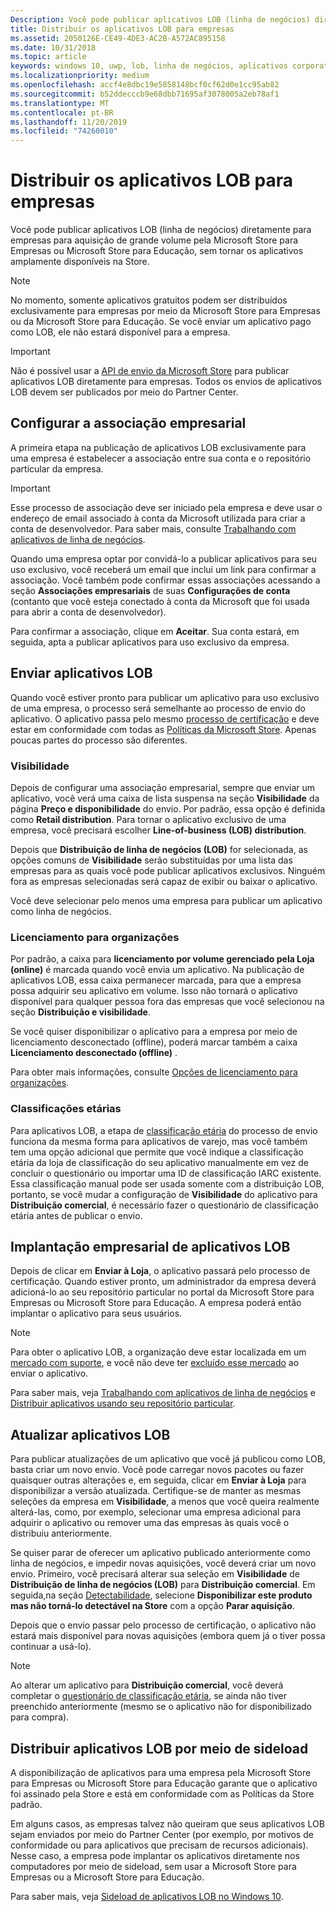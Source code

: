 ```yaml
---
Description: Você pode publicar aplicativos LOB (linha de negócios) diretamente para empresas para aquisição de grande volume pela Microsoft Store para Empresas ou Microsoft Store para Educação, sem tornar os aplicativos amplamente disponíveis na Loja.
title: Distribuir os aplicativos LOB para empresas
ms.assetid: 2050126E-CE49-4DE3-AC2B-A572AC895158
ms.date: 10/31/2018
ms.topic: article
keywords: windows 10, uwp, lob, linha de negócios, aplicativos corporativos, store para empresas, store para educação, empresa
ms.localizationpriority: medium
ms.openlocfilehash: accf4e8dbc19e5858148bcf0cf62d0e1cc95ab82
ms.sourcegitcommit: b52ddecccb9e68dbb71695af3078005a2eb78af1
ms.translationtype: MT
ms.contentlocale: pt-BR
ms.lasthandoff: 11/20/2019
ms.locfileid: "74260010"
---
```

# <a name="distribute-lob-apps-to-enterprises"></a>Distribuir os aplicativos LOB para empresas


Você pode publicar aplicativos LOB (linha de negócios) diretamente para empresas para aquisição de grande volume pela Microsoft Store para Empresas ou Microsoft Store para Educação, sem tornar os aplicativos amplamente disponíveis na Store.

> [!NOTE]
> No momento, somente aplicativos gratuitos podem ser distribuídos exclusivamente para empresas por meio da Microsoft Store para Empresas ou da Microsoft Store para Educação. Se você enviar um aplicativo pago como LOB, ele não estará disponível para a empresa. 

> [!IMPORTANT]
> Não é possível usar a [API de envio da Microsoft Store](../monetize/create-and-manage-submissions-using-windows-store-services.md) para publicar aplicativos LOB diretamente para empresas. Todos os envios de aplicativos LOB devem ser publicados por meio do Partner Center.


## <a name="set-up-the-enterprise-association"></a>Configurar a associação empresarial

A primeira etapa na publicação de aplicativos LOB exclusivamente para uma empresa é estabelecer a associação entre sua conta e o repositório particular da empresa.

> [!IMPORTANT]
> Esse processo de associação deve ser iniciado pela empresa e deve usar o endereço de email associado à conta da Microsoft utilizada para criar a conta de desenvolvedor. Para saber mais, consulte [Trabalhando com aplicativos de linha de negócios](https://docs.microsoft.com/microsoft-store/working-with-line-of-business-apps).

Quando uma empresa optar por convidá-lo a publicar aplicativos para seu uso exclusivo, você receberá um email que inclui um link para confirmar a associação. Você também pode confirmar essas associações acessando a seção **Associações empresariais** de suas **Configurações de conta** (contanto que você esteja conectado à conta da Microsoft que foi usada para abrir a conta de desenvolvedor).

Para confirmar a associação, clique em **Aceitar**. Sua conta estará, em seguida, apta a publicar aplicativos para uso exclusivo da empresa.


## <a name="submit-lob-apps"></a>Enviar aplicativos LOB

Quando você estiver pronto para publicar um aplicativo para uso exclusivo de uma empresa, o processo será semelhante ao processo de envio do aplicativo. O aplicativo passa pelo mesmo [processo de certificação](the-app-certification-process.md) e deve estar em conformidade com todas as [Políticas da Microsoft Store](store-policies.md). Apenas poucas partes do processo são diferentes.


### <a name="visibility"></a>Visibilidade

Depois de configurar uma associação empresarial, sempre que enviar um aplicativo, você verá uma caixa de lista suspensa na seção **Visibilidade** da página **Preço e disponibilidade** do envio. Por padrão, essa opção é definida como **Retail distribution**. Para tornar o aplicativo exclusivo de uma empresa, você precisará escolher **Line-of-business (LOB) distribution**.

Depois que **Distribuição de linha de negócios (LOB)** for selecionada, as opções comuns de **Visibilidade** serão substituídas por uma lista das empresas para as quais você pode publicar aplicativos exclusivos. Ninguém fora as empresas selecionadas será capaz de exibir ou baixar o aplicativo.

Você deve selecionar pelo menos uma empresa para publicar um aplicativo como linha de negócios.

<span id="organizational" />

### <a name="organizational-licensing"></a>Licenciamento para organizações

Por padrão, a caixa para **licenciamento por volume gerenciado pela Loja (online)** é marcada quando você envia um aplicativo. Na publicação de aplicativos LOB, essa caixa permanecer marcada, para que a empresa possa adquirir seu aplicativo em volume. Isso não tornará o aplicativo disponível para qualquer pessoa fora das empresas que você selecionou na seção **Distribuição e visibilidade**.

Se você quiser disponibilizar o aplicativo para a empresa por meio de licenciamento desconectado (offline), poderá marcar também a caixa **Licenciamento desconectado (offline)** .

Para obter mais informações, consulte [Opções de licenciamento para organizações](organizational-licensing.md).


### <a name="age-ratings"></a>Classificações etárias

Para aplicativos LOB, a etapa de [classificação etária](age-ratings.md) do processo de envio funciona da mesma forma para aplicativos de varejo, mas você também tem uma opção adicional que permite que você indique a classificação etária da loja de classificação do seu aplicativo manualmente em vez de concluir o questionário ou importar uma ID de classificação IARC existente. Essa classificação manual pode ser usada somente com a distribuição LOB, portanto, se você mudar a configuração de **Visibilidade** do aplicativo para **Distribuição comercial**, é necessário fazer o questionário de classificação etária antes de publicar o envio.


## <a name="enterprise-deployment-of-lob-apps"></a>Implantação empresarial de aplicativos LOB

Depois de clicar em **Enviar à Loja**, o aplicativo passará pelo processo de certificação. Quando estiver pronto, um administrador da empresa deverá adicioná-lo ao seu repositório particular no portal da Microsoft Store para Empresas ou Microsoft Store para Educação. A empresa poderá então implantar o aplicativo para seus usuários.

> [!NOTE]
> Para obter o aplicativo LOB, a organização deve estar localizada em um [mercado com suporte](https://docs.microsoft.com/windows/whats-new/windows-store-for-business-overview#supported-markets), e você não deve ter [excluído esse mercado](define-pricing-and-market-selection.md) ao enviar o aplicativo. 

Para saber mais, veja [Trabalhando com aplicativos de linha de negócios](https://docs.microsoft.com/microsoft-store/working-with-line-of-business-apps) e [Distribuir aplicativos usando seu repositório particular](https://docs.microsoft.com/microsoft-store/distribute-apps-from-your-private-store).


## <a name="update-lob-apps"></a>Atualizar aplicativos LOB

Para publicar atualizações de um aplicativo que você já publicou como LOB, basta criar um novo envio. Você pode carregar novos pacotes ou fazer quaisquer outras alterações e, em seguida, clicar em **Enviar à Loja** para disponibilizar a versão atualizada. Certifique-se de manter as mesmas seleções da empresa em **Visibilidade**, a menos que você queira realmente alterá-las, como, por exemplo, selecionar uma empresa adicional para adquirir o aplicativo ou remover uma das empresas às quais você o distribuiu anteriormente.

Se quiser parar de oferecer um aplicativo publicado anteriormente como linha de negócios, e impedir novas aquisições, você deverá criar um novo envio. Primeiro, você precisará alterar sua seleção em **Visibilidade** de **Distribuição de linha de negócios (LOB)** para **Distribuição comercial**. Em seguida,na seção [Detectabilidade](choose-visibility-options.md#discoverability), selecione **Disponibilizar este produto mas não torná-lo detectável na Store** com a opção **Parar aquisição**.

Depois que o envio passar pelo processo de certificação, o aplicativo não estará mais disponível para novas aquisições (embora quem já o tiver possa continuar a usá-lo).

> [!NOTE]
> Ao alterar um aplicativo para **Distribuição comercial**, você deverá completar o [questionário de classificação etária](age-ratings.md), se ainda não tiver preenchido anteriormente (mesmo se o aplicativo não for disponibilizado para compra).


## <a name="distribute-lob-apps-through-sideloading"></a>Distribuir aplicativos LOB por meio de sideload

A disponibilização de aplicativos para uma empresa pela Microsoft Store para Empresas ou Microsoft Store para Educação garante que o aplicativo foi assinado pela Store e está em conformidade com as Políticas da Store padrão.

Em alguns casos, as empresas talvez não queiram que seus aplicativos LOB sejam enviados por meio do Partner Center (por exemplo, por motivos de conformidade ou para aplicativos que precisam de recursos adicionais). Nesse caso, a empresa pode implantar os aplicativos diretamente nos computadores por meio de sideload, sem usar a Microsoft Store para Empresas ou a Microsoft Store para Educação.

Para saber mais, veja [Sideload de aplicativos LOB no Windows 10](https://docs.microsoft.com/windows/application-management/sideload-apps-in-windows-10).

 

 




